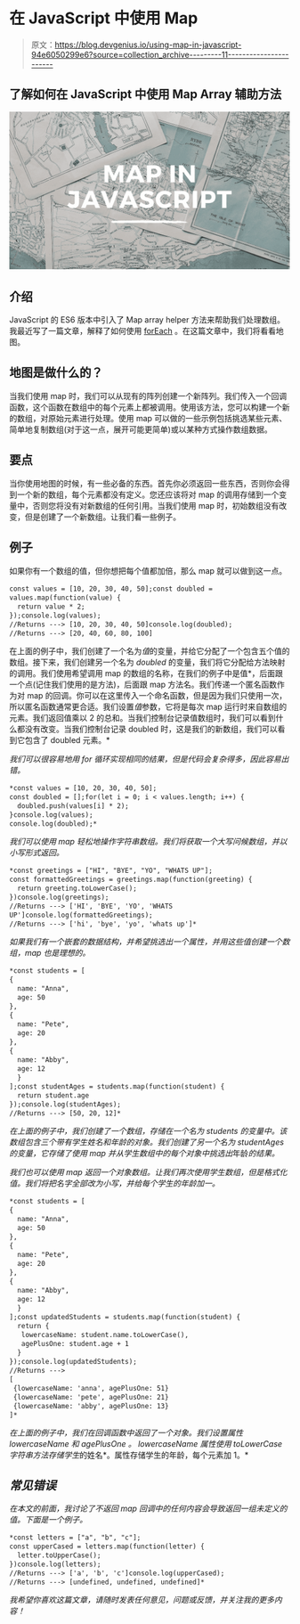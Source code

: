 # 在 JavaScript 中使用 Map

> 原文：<https://blog.devgenius.io/using-map-in-javascript-94e6050299e6?source=collection_archive---------11----------------------->

## 了解如何在 JavaScript 中使用 Map Array 辅助方法

![](img/abf881469e98e2381cf59771f07b0cac.png)

## 介绍

JavaScript 的 ES6 版本中引入了 Map array helper 方法来帮助我们处理数组。我最近写了一篇文章，解释了如何使用 [forEach](https://javascript.plainenglish.io/how-to-use-the-javascript-foreach-method-a9e6f9e9a071) 。在这篇文章中，我们将看看地图。

## 地图是做什么的？

当我们使用 map 时，我们可以从现有的阵列创建一个新阵列。我们传入一个回调函数，这个函数在数组中的每个元素上都被调用。使用该方法，您可以构建一个新的数组，对原始元素进行处理。使用 map 可以做的一些示例包括挑选某些元素、简单地复制数组(对于这一点，展开可能更简单)或以某种方式操作数组数据。

## 要点

当你使用地图的时候，有一些必备的东西。首先你必须返回一些东西，否则你会得到一个新的数组，每个元素都没有定义。您还应该将对 map 的调用存储到一个变量中，否则您将没有对新数组的任何引用。当我们使用 map 时，初始数组没有改变，但是创建了一个新数组。让我们看一些例子。

## 例子

如果你有一个数组的值，但你想把每个值都加倍，那么 map 就可以做到这一点。

```
const values = [10, 20, 30, 40, 50];const doubled = values.map(function(value) {
  return value * 2;
});console.log(values);
//Returns ---> [10, 20, 30, 40, 50]console.log(doubled);
//Returns ---> [20, 40, 60, 80, 100]
```

在上面的例子中，我们创建了一个名为*值*的变量，并给它分配了一个包含五个值的数组。接下来，我们创建另一个名为 *doubled* 的变量，我们将它分配给方法映射的调用。我们使用希望调用 map 的数组的名称，在我们的例子中是值*，后面跟一个点(记住我们使用的是方法)，后面跟 map 方法名。我们传递一个匿名函数作为对 map 的回调。你可以在这里传入一个命名函数，但是因为我们只使用一次，所以匿名函数通常更合适。我们设置*值*参数，它将是每次 map 运行时来自数组的元素。我们返回值乘以 2 的总和。当我们控制台记录值数组时，我们可以看到什么都没有改变。当我们控制台记录 doubled 时，这是我们的新数组，我们可以看到它包含了 doubled 元素。*

*我们可以很容易地用 for 循环实现相同的结果，但是代码会复杂得多，因此容易出错。*

```
*const values = [10, 20, 30, 40, 50];
const doubled = [];for(let i = 0; i < values.length; i++) {
  doubled.push(values[i] * 2);
}console.log(values);
console.log(doubled);*
```

*我们可以使用 map 轻松地操作字符串数组。我们将获取一个大写问候数组，并以小写形式返回。*

```
*const greetings = ["HI", "BYE", "YO", "WHATS UP"];
const formattedGreetings = greetings.map(function(greeting) {
  return greeting.toLowerCase();
})console.log(greetings);
//Returns ---> ['HI', 'BYE', 'YO', 'WHATS UP']console.log(formattedGreetings);
//Returns ---> ['hi', 'bye', 'yo', 'whats up']*
```

*如果我们有一个嵌套的数据结构，并希望挑选出一个属性，并用这些值创建一个数组，map 也是理想的。*

```
*const students = [
{
  name: "Anna",
  age: 50
},
{
  name: "Pete",
  age: 20
},
{
  name: "Abby",
  age: 12
  }
];const studentAges = students.map(function(student) {
  return student.age
});console.log(studentAges);
//Returns ---> [50, 20, 12]*
```

*在上面的例子中，我们创建了一个数组，存储在一个名为 *students* 的变量中。该数组包含三个带有学生姓名和年龄的对象。我们创建了另一个名为 *studentAges* 的变量，它存储了使用 map 并从学生数组中的每个对象中挑选出*年龄*的结果。*

*我们也可以使用 map 返回一个对象数组。让我们再次使用学生数组，但是格式化值。我们将把名字全部改为小写，并给每个学生的年龄加一。*

```
*const students = [
{
  name: "Anna",
  age: 50
},
{
  name: "Pete",
  age: 20
},
{
  name: "Abby",
  age: 12
  }
];const updatedStudents = students.map(function(student) {
  return {
   lowercaseName: student.name.toLowerCase(),
   agePlusOne: student.age + 1
  }
});console.log(updatedStudents);
//Returns --->
[
 {lowercaseName: 'anna', agePlusOne: 51}
 {lowercaseName: 'pete', agePlusOne: 21}
 {lowercaseName: 'abby', agePlusOne: 13}
]*
```

*在上面的例子中，我们在回调函数中返回了一个对象。我们设置属性 *lowercaseName* 和 *agePlusOne* 。 *lowercaseName* 属性使用 toLowerCase 字符串方法存储学生*的姓名*。属性存储学生的年龄，每个元素加 1。*

## *常见错误*

*在本文的前面，我讨论了不返回 map 回调中的任何内容会导致返回一组未定义的值。下面是一个例子。*

```
*const letters = ["a", "b", "c"];
const upperCased = letters.map(function(letter) {
  letter.toUpperCase();
})console.log(letters);
//Returns ---> ['a', 'b', 'c']console.log(upperCased);
//Returns ---> [undefined, undefined, undefined]*
```

*我希望你喜欢这篇文章，请随时发表任何意见，问题或反馈，并关注我的更多内容！*